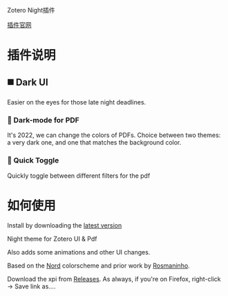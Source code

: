 Zotero Night插件

[插件官网](https://github.com/tefkah/zotero-night)

# 插件说明

## ◼️ Dark UI

Easier on the eyes for those late night deadlines.

### 🌚 Dark-mode for PDF

It's 2022, we can change the colors of PDFs. Choice between two themes: a very dark one, and one that matches the background color.

### 🔁 Quick Toggle

Quickly toggle between different filters for the pdf

# 如何使用

Install by downloading the [latest version](https://github.com/ThomasFKJorna/zotero-night/releases/latest)

Night theme for Zotero UI & Pdf

Also adds some animations and other UI changes.

Based on the [Nord](https://github.com/arcticicestudio/nord) colorscheme and prior work by [Rosmaninho](https://github.com/Rosmaninho/Zotero-Dark-Theme).

Download the xpi from [Releases](https://github.com/ThomasFKJorna/zotero-night/releases). As always, if you're on Firefox, right-click -> Save link as....